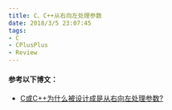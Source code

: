 ```yaml
---
title: C、C++从右向左处理参数
date: 2018/3/5 23:07:45 
tags:
- C
- CPlusPlus
- Review
---
```


#### 参考以下博文：

* [C或C++为什么被设计成是从右向左处理参数?](http://blog.sina.com.cn/s/blog_5ed3e6210100ceiu.html)
